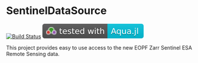 # SentinelDataSource

[![Build Status](https://github.com/felixcremer/SentinelDataSource.jl/actions/workflows/CI.yml/badge.svg?branch=main)](https://github.com/felixcremer/SentinelDataSource.jl/actions/workflows/CI.yml?query=branch%3Amain)
[![Aqua](https://raw.githubusercontent.com/JuliaTesting/Aqua.jl/master/badge.svg)](https://github.com/JuliaTesting/Aqua.jl)


This project provides easy to use access to the new EOPF Zarr Sentinel ESA Remote Sensing data. 
